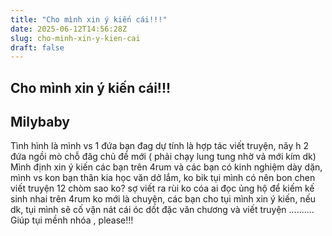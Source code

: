 ```yaml
---
title: "Cho mình xin ý kiến cái!!!"
date: 2025-06-12T14:56:28Z
slug: cho-minh-xin-y-kien-cai
draft: false
---
```


## Cho mình xin ý kiến cái!!!

## Milybaby

Tình hình là mình vs 1 đứa bạn đag dự tính là hợp tác viết truyện, nãy h 2 đứa ngồi mò chỗ đăg chủ đề mới ( phải chạy lung tung nhờ vả mới kím dk)
Mình định xin ý kiến các bạn trên 4rum và các bạn có kinh nghiệm dày dặn, mình vs kon bạn thân kia học văn dở lắm, ko bik tụi mình có nên bon chen viết truyện 12 chòm sao ko? sợ viết ra rùi ko cóa ai đọc ủng hộ để kiếm kế sinh nhai trên 4rum ko mới là chuyện, các bạn cho tụi mình xin ý kiến, nếu dk, tụi mình sẽ cố vặn nát cái óc dốt đặc văn chương và viết truyện .......... Giúp tụi mềnh nhóa , please!!!